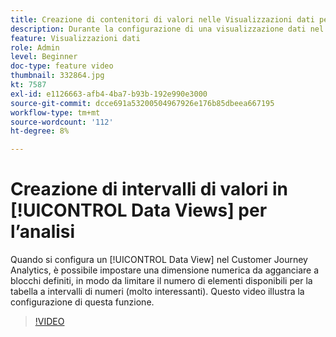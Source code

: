 ```yaml
---
title: Creazione di contenitori di valori nelle Visualizzazioni dati per l’analisi
description: Durante la configurazione di una visualizzazione dati nel Customer Journey Analytics, è possibile impostare una dimensione numerica da agganciare in blocchi definiti, in modo da limitare il numero di elementi disponibili per la tabella a intervalli di numeri (molto interessanti). Questo video illustra la configurazione di questa funzione.
feature: Visualizzazioni dati
role: Admin
level: Beginner
doc-type: feature video
thumbnail: 332864.jpg
kt: 7587
exl-id: e1126663-afb4-4ba7-b93b-192e990e3000
source-git-commit: dcce691a53200504967926e176b85dbeea667195
workflow-type: tm+mt
source-wordcount: '112'
ht-degree: 8%

---
```


# Creazione di intervalli di valori in [!UICONTROL Data Views] per l’analisi

Quando si configura un [!UICONTROL Data View] nel Customer Journey Analytics, è possibile impostare una dimensione numerica da agganciare a blocchi definiti, in modo da limitare il numero di elementi disponibili per la tabella a intervalli di numeri (molto interessanti). Questo video illustra la configurazione di questa funzione.

>[!VIDEO](https://video.tv.adobe.com/v/332864/?quality=12&learn=on)
